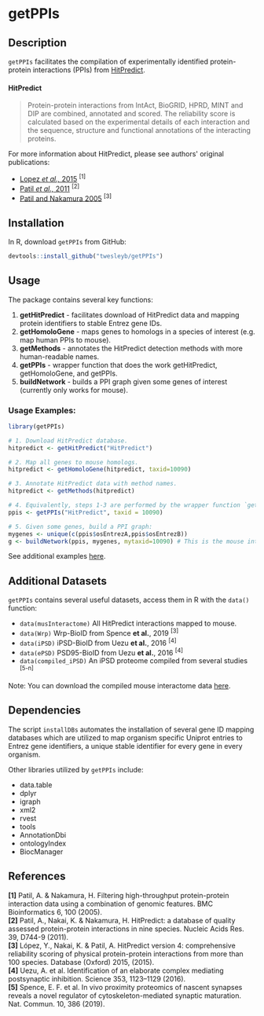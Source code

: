 # getPPIs

## Description
`getPPIs` facilitates the compilation of experimentally identified 
protein-protein interactions (PPIs) from [HitPredict](http://hintdb.hgc.jp/htp/).

#### HitPredict
> Protein-protein interactions from IntAct, BioGRID, HPRD, MINT and DIP are 
> combined, annotated and scored. The reliability score is calculated based 
> on the experimental details of each interaction and the sequence, structure and 
> functional annotations of the interacting proteins.

For more information about HitPredict, please see authors' original publications:
* [Lopez _et al.,_ 2015](https://www.ncbi.nlm.nih.gov/pmc/articles/PMC4691340/) <sup>[1]<sup>
* [Patil _et al.,_ 2011](https://www.ncbi.nlm.nih.gov/pubmed/20947562) <sup>[2]<sup>
* [Patil and Nakamura 2005](https://www.ncbi.nlm.nih.gov/pubmed/15833142) <sup>[3]<sup>

## Installation
In R, download `getPPIs` from GitHub:

```R
devtools::install_github("twesleyb/getPPIs")
```

## Usage
The package contains several key functions:
1. __getHitPredict__ - facilitates download of HitPredict data and mapping protein identifiers to stable Entrez gene IDs.
2. __getHomoloGene__ - maps genes to homologs in a species of interest (e.g. map human PPIs to mouse).
3. __getMethods__ - annotates the HitPredict detection methods with more human-readable names.
4. __getPPIs__ - wrapper function that does the work getHitPredict, getHomoloGene, and getPPIs.
5. __buildNetwork__ - builds a PPI graph given some genes of interest (currently only works for mouse).

### Usage Examples:
```R
library(getPPIs)

# 1. Download HitPredict database.
hitpredict <- getHitPredict("HitPredict")

# 2. Map all genes to mouse homologs.
hitpredict <- getHomoloGene(hitpredict, taxid=10090)

# 3. Annotate HitPredict data with method names.
hitpredict <- getMethods(hitpredict)

# 4. Equivalently, steps 1-3 are performed by the wrapper function `getPPIs`:
ppis <- getPPIs("HitPredict", taxid = 10090)

# 5. Given some genes, build a PPI graph:
mygenes <- unique(c(ppis$osEntrezA,ppis$osEntrezB))
g <- buildNetwork(ppis, mygenes, mytaxid=10090) # This is the mouse interactome.

```
See additional examples [here](./examples.R).

## Additional Datasets
`getPPIs` contains several useful datasets, access them in R with the `data()` function:

* `data(musInteractome)` All HitPredict interactions mapped to mouse.
* `data(Wrp)` Wrp-BioID from Spence __et al.__, 2019 <sup>[3]<sup>
* `data(iPSD)` iPSD-BioID from Uezu __et al.__, 2016 <sup>[4]<sup>
* `data(ePSD)` PSD95-BioID from Uezu __et al.__, 2016 <sup>[4]<sup>
* `data(compiled_iPSD)` An iPSD proteome compiled from several studies <sup>[5-n]<sup>

Note: You can download the compiled mouse interactome data
[here](https://github.com/twesleyb/getPPIs/blob/master/data/musInteractome.zip).

## Dependencies
The script `installDBs` automates the installation of several gene ID mapping databases
which are utilized to map organism specific Uniprot entries to Entrez gene
identifiers, a unique stable identifier for every gene in every organism.  

Other libraries utilized by `getPPIs` include:
* data.table
* dplyr
* igraph
* xml2
* rvest
* tools
* AnnotationDbi
* ontologyIndex
* BiocManager

## References
__[1]__ Patil, A. & Nakamura, H. Filtering high-throughput protein-protein interaction data using a combination of genomic features. BMC Bioinformatics 6, 100 (2005).  
__[2]__ Patil, A., Nakai, K. & Nakamura, H. HitPredict: a database of quality assessed protein-protein interactions in nine species. Nucleic Acids Res. 39, D744-9 (2011).  
__[3]__ López, Y., Nakai, K. & Patil, A. HitPredict version 4: comprehensive reliability scoring of physical protein-protein interactions from more than 100 species. Database (Oxford) 2015, (2015).  
__[4]__ Uezu, A. et al. Identification of an elaborate complex mediating postsynaptic inhibition. Science 353, 1123–1129 (2016).  
__[5]__ Spence, E. F. et al. In vivo proximity proteomics of nascent synapses reveals a novel regulator of cytoskeleton-mediated synaptic maturation. Nat. Commun. 10, 386 (2019).  

